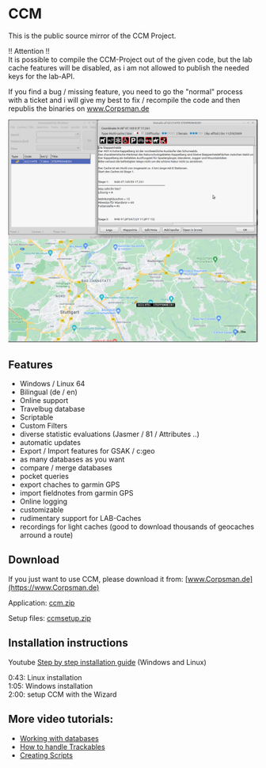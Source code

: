 # CCM
This is the public source mirror of the CCM Project.

!! Attention !!<br>
It is possible to compile the CCM-Project out of the given code, but the lab cache features will be disabled, as i am not allowed to publish the needed keys for the lab-API.

If you find a bug / missing feature, you need to go the "normal" process with a ticket and i will give my best to fix / recompile the code and then republis the binaries on [www.Corpsman.de ](https://www.Corpsman.de)

![Preview](Preview.png)

## Features
 - Windows / Linux 64
 - Bilingual (de / en)
 - Online support
 - Travelbug database
 - Scriptable
 - Custom Filters
 - diverse statistic evaluations (Jasmer / 81 / Attributes ..)
 - automatic updates
 - Export / Import features for GSAK / c:geo
 - as many databases as you want
 - compare / merge databases
 - pocket queries
 - export chaches to garmin GPS
 - import fieldnotes from garmin GPS
 - Online logging
 - customizable
 - rudimentary support for LAB-Caches
 - recordings for light caches (good to download thousands of geocaches arround a route)

## Download
If you just want to use CCM, please download it from: [www.Corpsman.de](https://www.Corpsman.de)

Application: [ccm.zip](https://www.corpsman.de/klickcounter.php?url=download/ccm.zip)

Setup files: [ccmsetup.zip](https://www.corpsman.de/klickcounter.php?url=download/ccmsetup.zip)

## Installation instructions

Youtube [Step by step installation guide](https://www.youtube.com/watch?v=XDlOMkwiAGs) (Windows and Linux)

0:43: Linux installation<br>
1:05: Windows installation<br>
2:00: setup CCM with the Wizard<br>



## More video tutorials:
 - [Working with databases](https://www.youtube.com/watch?v=QlKnDJi_hL8)
 - [How to handle Trackables](https://www.youtube.com/watch?v=oYHXZXe7-7s)
 - [Creating Scripts](https://www.youtube.com/watch?v=3Inn9QPoyuw)
